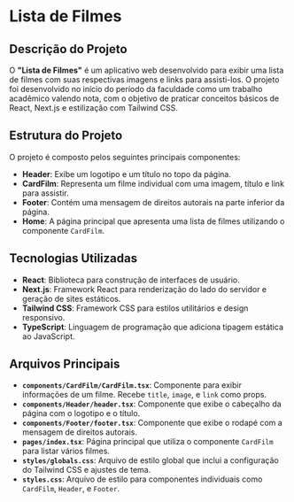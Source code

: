 # Lista de Filmes

## Descrição do Projeto

O **"Lista de Filmes"** é um aplicativo web desenvolvido para exibir uma lista de filmes com suas respectivas imagens e links para assisti-los. O projeto foi desenvolvido no início do período da faculdade como um trabalho acadêmico valendo nota, com o objetivo de praticar conceitos básicos de React, Next.js e estilização com Tailwind CSS.

## Estrutura do Projeto

O projeto é composto pelos seguintes principais componentes:

- **Header**: Exibe um logotipo e um título no topo da página.
- **CardFilm**: Representa um filme individual com uma imagem, título e link para assistir.
- **Footer**: Contém uma mensagem de direitos autorais na parte inferior da página.
- **Home**: A página principal que apresenta uma lista de filmes utilizando o componente `CardFilm`.

## Tecnologias Utilizadas

- **React**: Biblioteca para construção de interfaces de usuário.
- **Next.js**: Framework React para renderização do lado do servidor e geração de sites estáticos.
- **Tailwind CSS**: Framework CSS para estilos utilitários e design responsivo.
- **TypeScript**: Linguagem de programação que adiciona tipagem estática ao JavaScript.

## Arquivos Principais

- **`components/CardFilm/CardFilm.tsx`**: Componente para exibir informações de um filme. Recebe `title`, `image`, e `link` como props.
- **`components/Header/header.tsx`**: Componente que exibe o cabeçalho da página com o logotipo e o título.
- **`components/Footer/footer.tsx`**: Componente que exibe o rodapé com a mensagem de direitos autorais.
- **`pages/index.tsx`**: Página principal que utiliza o componente `CardFilm` para listar vários filmes.
- **`styles/globals.css`**: Arquivo de estilo global que inclui a configuração do Tailwind CSS e ajustes de tema.
- **`styles.css`**: Arquivo de estilo para componentes individuais como `CardFilm`, `Header`, e `Footer`.
